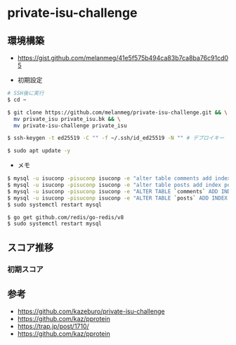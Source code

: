 # private-isu-challenge

## 環境構築
- https://gist.github.com/melanmeg/41e5f575b494ca83b7ca8ba76c91cd05

- 初期設定
```bash
# SSH後に実行
$ cd ~

$ git clone https://github.com/melanmeg/private-isu-challenge.git && \
  mv private_isu private_isu.bk && \
  mv private-isu-challenge private_isu

$ ssh-keygen -t ed25519 -C "" -f ~/.ssh/id_ed25519 -N "" # デプロイキー

$ sudo apt update -y
```

- メモ
```bash
$ mysql -u isuconp -pisuconp isuconp -e "alter table comments add index post_index(post_id, created_at DESC);"
$ mysql -u isuconp -pisuconp isuconp -e "alter table posts add index posts_order_idx (created_at DESC);"
$ mysql -u isuconp -pisuconp isuconp -e "ALTER TABLE `comments` ADD INDEX `idx_user_id` (`user_id`);"
$ mysql -u isuconp -pisuconp isuconp -e "ALTER TABLE `posts` ADD INDEX `posts_user_idx` (`user_id`,`created_at` DESC);"
$ sudo systemctl restart mysql

$ go get github.com/redis/go-redis/v8
$ sudo systemctl restart mysql
```

## スコア推移

### 初期スコア

## 参考
- https://github.com/kazeburo/private-isu-challenge
- https://github.com/kaz/pprotein
- https://trap.jp/post/1710/
- https://github.com/kaz/pprotein
